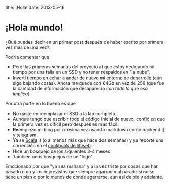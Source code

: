 title: ¡Hola!
date: 2013-05-16

# ¡Hola mundo!

¿Qué puedes decir en un primer post después de haber escrito por primera vez más de una vez?.

Podría comentar que

* Perdí las primeras semanas del proyecto al que estoy dedicando mi tiempo por una falla en un SSD y no tener respaldos en "la nube".
* Inverti tiempo en echar a andar de nuevo mi entorno de desarrollo (aún sigo bajando cosas). Ahora me quede con 64Gb en vez de 256 (que fue la cantidad de información que desapareció _con todo lo que eso implica_).

Por otra parte en lo bueno es que

* No gaste en reemplazar el SSD o la lap completa.
* Aunque tengo que escribir todo el código inicial de nuevo, confió en que la primera vez es difícil pero después es más fácil.
* **Re**empiezo mi blog por n-ésima vez usando markdown como backend :) y [telegr.am](http://telegr.am).
* Ya se [Scala](http://www.scala-lang.org/) :) (o al menos más que hace dos semanas) y ya reporte una corrección en el [cookbook de liftweb](http://cookbook.liftweb.net/).
* Hice un bosquejo de los siguientes 3-4 meses
* También unos bosquejos de un "logo"

Emocionado por que "ya sea mañana" y a la vez triste por cosas que han pasado o no y los imprevistos que siempre agarran mal parado si no se tiene un plan o por lo menos de donde agarrarse, aun así de pie y adelante.

